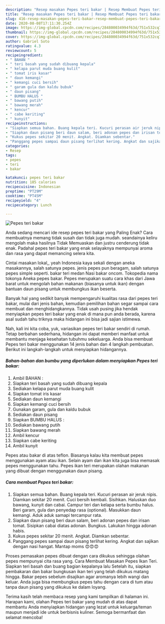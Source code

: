 ```yaml
---
description: "Resep masakan Pepes teri bakar | Resep Membuat Pepes teri bakar Yang Mudah Dan Praktis"
title: "Resep masakan Pepes teri bakar | Resep Membuat Pepes teri bakar Yang Mudah Dan Praktis"
slug: 416-resep-masakan-pepes-teri-bakar-resep-membuat-pepes-teri-bakar-yang-mudah-dan-praktis
date: 2020-08-08T17:11:30.254Z
image: https://img-global.cpcdn.com/recipes/284800034994f63d/751x532cq70/pepes-teri-bakar-foto-resep-utama.jpg
thumbnail: https://img-global.cpcdn.com/recipes/284800034994f63d/751x532cq70/pepes-teri-bakar-foto-resep-utama.jpg
cover: https://img-global.cpcdn.com/recipes/284800034994f63d/751x532cq70/pepes-teri-bakar-foto-resep-utama.jpg
author: Gabriel Soto
ratingvalue: 4.3
reviewcount: 5
recipeingredient:
- " BAHAN "
- " teri basah yang sudah dibuang kepala"
- " kelapa parut muda buang kulit"
- " tomat iris kasar"
- " daun kemangi"
- " kemangi cuci bersih"
- " garam gula dan kaldu bubuk"
- " daun pisang"
- " BUMBU HALUS "
- " bawang putih"
- " bawang merah"
- " kencur"
- " cabe keriting"
- " kunyit"
recipeinstructions:
- "Siapkan semua bahan. Buang kepala teri. Kucuri perasan air jeruk nipis. Diamkan sekitar 20 menit. Cuci bersih kembali. Sisihkan. Haluskan duo bawang, kunyit dan cabai. Campur teri dan kelapa serta bumbu halus. Beri garam, gula dan penyedap rasa (optional). Masukkan daun kemangi. Aduk aduk samapi tercampur rata."
- "Siapkan daun pisang beri daun salam, beri adonan pepes dan irisan tomat. Sisipkan cabai diatas adonan. Bungkus. Lakukan hingga adonan habis."
- "Kukus pepes sekitar 20 menit. Angkat. Diamkan sebentar."
- "Panggang pepes sampai daun pisang terlihat kering. Angkat dan sajikan dengan nasi hangat. Mantap moms 😍😍😍"
categories:
- Resep
tags:
- pepes
- teri
- bakar

katakunci: pepes teri bakar 
nutrition: 185 calories
recipecuisine: Indonesian
preptime: "PT29M"
cooktime: "PT45M"
recipeyield: "4"
recipecategory: Lunch

---
```



![Pepes teri bakar](https://img-global.cpcdn.com/recipes/284800034994f63d/751x532cq70/pepes-teri-bakar-foto-resep-utama.jpg)

Anda sedang mencari ide resep pepes teri bakar yang Paling Enak? Cara membuatnya memang tidak susah dan tidak juga mudah. seandainya keliru mengolah maka hasilnya Tidak Memuaskan dan justru cenderung tidak enak. Padahal pepes teri bakar yang enak selayaknya mempunyai aroma dan rasa yang dapat memancing selera kita.

Cintai masakan lokal,, yeah Indonesia kaya sekali dengan aneka masakannya, salah satunya pepes. jenis pepes pun beragam, salah satunya pepes simple seperti. bakar teri medan Nasi bakar oncom. Tokopedia nama tokonya Aneka pepes bakar. Pepes merupakan suatu cara khas dari Jawa barat untuk mengolah bahan makanan (biasanya untuk ikan) dengan bantuan daun pisang untuk membungkus ikan beserta.

Banyak hal yang sedikit banyak mempengaruhi kualitas rasa dari pepes teri bakar, mulai dari jenis bahan, kemudian pemilihan bahan segar sampai cara membuat dan menghidangkannya. Tidak usah pusing jika hendak menyiapkan pepes teri bakar yang enak di mana pun anda berada, karena asal sudah tahu triknya maka hidangan ini bisa jadi sajian istimewa.


Nah, kali ini kita coba, yuk, variasikan pepes teri bakar sendiri di rumah. Tetap berbahan sederhana, hidangan ini dapat memberi manfaat untuk membantu menjaga kesehatan tubuhmu sekeluarga. Anda bisa membuat Pepes teri bakar menggunakan 14 jenis bahan dan 4 langkah pembuatan. Berikut ini langkah-langkah untuk menyiapkan hidangannya.

<!--inarticleads1-->

##### Bahan-bahan dan bumbu yang diperlukan dalam menyiapkan Pepes teri bakar:

1. Ambil  BAHAN :
1. Siapkan  teri basah yang sudah dibuang kepala
1. Sediakan  kelapa parut muda buang kulit
1. Siapkan  tomat iris kasar
1. Sediakan  daun kemangi
1. Siapkan  kemangi cuci bersih
1. Gunakan  garam, gula dan kaldu bubuk
1. Sediakan  daun pisang
1. Siapkan  BUMBU HALUS :
1. Sediakan  bawang putih
1. Siapkan  bawang merah
1. Ambil  kencur
1. Siapkan  cabe keriting
1. Ambil  kunyit


Pepes atau bakar di atas teflon. Biasanya kalau kita membuat pepes menggunakan ayam atau ikan. Selain ayam dan ikan kita juga bisa memasak pepes menggunakan tahu. Pepes ikan teri merupakan olahan makanan yang dibuat dengan menggunakan daun pisang. 

<!--inarticleads2-->

##### Cara membuat Pepes teri bakar:

1. Siapkan semua bahan. Buang kepala teri. Kucuri perasan air jeruk nipis. Diamkan sekitar 20 menit. Cuci bersih kembali. Sisihkan. Haluskan duo bawang, kunyit dan cabai. Campur teri dan kelapa serta bumbu halus. Beri garam, gula dan penyedap rasa (optional). Masukkan daun kemangi. Aduk aduk samapi tercampur rata.
1. Siapkan daun pisang beri daun salam, beri adonan pepes dan irisan tomat. Sisipkan cabai diatas adonan. Bungkus. Lakukan hingga adonan habis.
1. Kukus pepes sekitar 20 menit. Angkat. Diamkan sebentar.
1. Panggang pepes sampai daun pisang terlihat kering. Angkat dan sajikan dengan nasi hangat. Mantap moms 😍😍😍


Proses pemasakan pepes dibuat dengan cara dikukus sehingga olahan pepes mempunyai cita rasa yang. Cara Membuat Masakan Pepes Ikan Teri. Siapkan teri basah dan buang bagian kepalanya lalu Setelah itu, siapkan pembakaran dan bakar bungkusan ikan teri yang telah dikukus matang hingga. Bakar pepes sebelum disajikan agar aromanya lebih wangi dan keluar. Anda juga bisa membungkus pepes tahu dengan cara di tum atau tanpa daun pisang yang dikukus ke dalam loyang. 

Terima kasih telah membaca resep yang kami tampilkan di halaman ini. Harapan kami, olahan Pepes teri bakar yang mudah di atas dapat membantu Anda menyiapkan hidangan yang lezat untuk keluarga/teman maupun menjadi ide untuk berbisnis kuliner. Semoga bermanfaat dan selamat mencoba!
